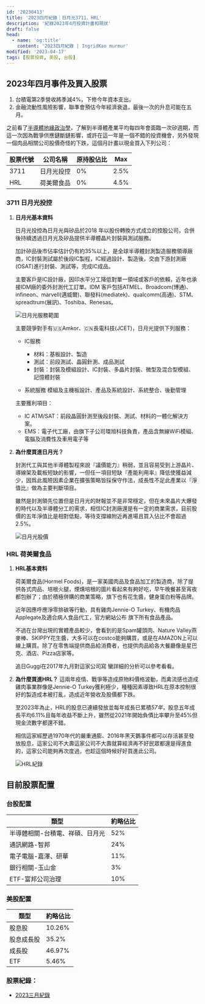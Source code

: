 ```yaml
---
id: '20230413'
title: '2023四月紀錄｜日月光3711、HRL'
description: '紀錄2023年4月投資計畫和現狀'
draft: false
head:
  - name: 'og:title'
    content: '2023四月紀錄 | IngridKao murmur'
modified: '2023-04-17'
tags: [股票投資, 美股, 台股]
---
```


## 2023年四月事件及買入股票

1. 台積電第2季營收將季減4%，下修今年資本支出。
2. 金融流動性風險影響，聯準會預估今年經濟衰退，最後一次的升息可能在五月。

之前看了[半導體地緣政治學](/read/semiconductor)，了解到半導體產業平均每四年會面臨一次矽週期，而這一次因為戰爭供應鏈斷鏈影響，或許在這一年是一個不錯的投資機會，另外發現一個肉品相關公司股價奇怪的下跌，這個月計畫以現金買入下列公司：

|股票代號| 公司名稱 |原持股佔比| Max |
|-------| ------- |---------|-----|
|3711   |日月光投控 |0%       |2.5% |
|HRL    |荷美爾食品 |0%       |4.5% |



### 3711 日月光投控

1. **日月光基本資料**

	日月光投控為日月光與矽品於2018 年以股份轉換方式成立的控股公司，合併後持續透過日月光及矽品提供半導體晶片封裝與測試服務。

	加計矽品後市佔率估計仍有約35%以上，是全球半導體封測製造服務領導廠商，IC封裝測試屬於後段IC製程，IC經過設計、製造後，交由下游封測廠(OSAT)進行封裝、測試等，完成IC成品。
	
	主要客戶是IC設計廠，因印水平分工降低對單一領域或客戶的依賴，近年也承接IDM廠的委外封測代工訂單。IDM 客戶包括ATMEL、Broadcom(博通)、infineon、marvell(邁威爾)、聯發科(mediatek)、qualcomm(高通)、STM、spreadtrum(展訊)、Toshiba、Renesas。

	![日月光服務範圍](https://2311cdn.r.worldssl.net/pic/public/frontend/images_ch/about/turnkey_services.png?1)
	
	主要競爭對手有🇺🇸Amkor、🇨🇳長電科技(JCET)，日月光提供下列服務：
	- IC服務
		- 材料：基板設計、製造
		- 測試：前段測試、晶圓針測、成品測試
		- 封裝：封裝及模組設計、IC封裝、多晶片封裝、微型及混合型模組、記憶體封裝

	- 系統服務
		模組及主機板設計、產品及系統設計、系統整合、後勤管理

	主要獲利項目：
	- IC ATM/SAT：前段晶圓針測至後段封裝、測試、材料的一體化解決方案。
	- EMS：電子代工廠，由旗下子公司環旭科技負責，產品含無線WiFi模組、電腦及消費性及車用電子等



2. **為什麼買進日月光？**
	
	封測代工與其他半導體製程來說『議價能力』稍弱，並且容易受到上游晶片、導線架及載板短缺的影響，一但任一項目短缺『產能利用率』降低使獲益減少，因爲此風險因素企業在擴張策略皆採保守作法，成長性不足此產業以『淨值比』做為主要判斷項目。

	雖然是封測領先位置但是日月光的財報並不是非常穩定，但在未來晶片大爆發的時代以及半導體分工的需求，相信IC封測廠還是有一定的商業需求，目前股價的五年淨值比是相對低點，等待支撐線附近再進場且買入佔比不會超過2.5%。

	![日月光股價](https://www.tradingview.com/x/9LDJzW0Z/)



### HRL 荷美爾食品
1. **HRL基本資料**

	荷美爾食品(Hormel Foods)，是一家美國肉品及食品加工的製造商，除了提供各式肉品、培根火腿，煙燻培根的圖片看起來有夠好吃，早午晚餐甚至宵夜都包辦了；由於積極併購的商業策略，旗下也有花生醬，健身蛋白粉等品牌。
	
	近年因應呼應淨零排碳等行動，具有雞肉Jennie-O Turkey、有機肉品Applegate及適合病人食品代工，官方網站公布
	<links href="https://www.hormelfoods.com/brands/">旗下所有食品產品</links>。
	

	不過在台灣出現的實體產品較少，會看到的是Spam罐頭肉、Nature Valley燕麥棒、SKIPPY花生醬，大多可以在costco能夠購買，或是在AMAZON上可以線上購買。除了在零售端提供商品給消費者，也提供肉品給各大餐廳像是星巴克、酒店、Pizza店家等。

	追日Guggi在2017年九月對這家公司寫
	<links href="https://www.stockfeel.com.tw/%E8%82%A1%E6%81%AF%E9%80%A3%E7%BA%8C%E6%88%90%E9%95%B7-51-%E5%B9%B4%E7%9A%84%E9%A3%9F%E5%93%81%E5%8A%A0%E5%B7%A5%E5%BB%A0%EF%BC%9A%E8%8D%B7%E7%BE%8E%E7%88%BE%E9%A3%9F%E5%93%81/">蠻詳細的分析</links>可以參考看看。

	

2. **為什麼買進HRL？**
	這兩年疫情、戰爭等造成原物料價格波動，而禽流感也造成雞肉事業群像是Jennie-O Turkey獲利極少，種種因素導致HRL在原本控制很好的製造成本被打亂，造成近年營收及股價都下跌。

	至2023年為止，HRL的股息已連續發放並每年成長已累積*57年*，股息五年成長平均6.11%且每年收益不斷上升，雖然從2021年開始負債比率攀升至45%但現金流數字都還不錯。
	
	相信這家經歷過1970年代的嚴重通膨、2016年黑天鵝事件都可以存活甚至發放股息，這家公司不大壽這家公司不大壽就算經濟再不好民眾都還是得進食的，這家公司能夠再次度過，也趁這個時候好好買進此公司。

	![HRL紀錄](https://www.tradingview.com/x/mf1TGLHf//)
	

## 目前股票配置
### 台股配置
|類型     |約略佔比|
|---------|-------|
|半導體相關-台積電、祥碩、日月光 |52%    |
|通訊網路-智邦   |24%    |
|電子電腦-嘉澤、研華   |11%    |
|銀行相關-玉山金   |3%     |
|ETF-富邦公司治理       |10%    |

### 美股配置

|類型      |約略佔比|
|---------|---------|
|股息股    |10.26%    |
|股息成長股 |35.2%      |
|成長股    |46.97%    |
|ETF      |5.46%     |

### 股票紀錄：
- [2023三月紀錄](/murmur/March2023) 
